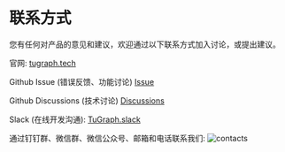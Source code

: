 # 联系方式

您有任何对产品的意见和建议，欢迎通过以下联系方式加入讨论，或提出建议。

官网: [tugraph.tech](https://tugraph.tech)

Github Issue (错误反馈、功能讨论)
[Issue](https://github.com/TuGraph-db/tugraph-db/issues)

Github Discussions (技术讨论)
[Discussions](https://github.com/TuGraph-db/tugraph-db/discussions)

Slack (在线开发沟通):
[TuGraph.slack](https://join.slack.com/t/tugraph/shared_invite/zt-1hha8nuli-bqdkwn~w4zH1vlk0QvqIfg)

通过钉钉群、微信群、微信公众号、邮箱和电话联系我们:
![contacts](../../images/contact-zh.png)
